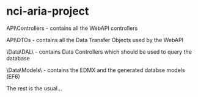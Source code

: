 nci-aria-project
================

API\Controllers - contains all the WebAPI controllers

API\DTOs - contains all the Data Transfer Objects used by the WebAPI

\Data\DAL\ - contains Data Controllers which should be used to query the database

\Data\Models\ - contains the EDMX and the generated databse models (EF6)


The rest is the usual...
